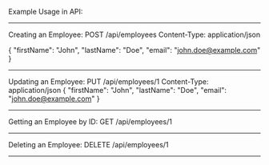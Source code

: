 Example Usage in API:
__________________________________
Creating an Employee:
POST /api/employees
Content-Type: application/json

{
    "firstName": "John",
    "lastName": "Doe",
    "email": "john.doe@example.com"
}
_________________________________
Updating an Employee:
PUT /api/employees/1
Content-Type: application/json
{
    "firstName": "John",
    "lastName": "Doe",
    "email": "john.doe@example.com"
}
__________________________________
Getting an Employee by ID:
GET /api/employees/1
__________________________________
Deleting an Employee:
DELETE /api/employees/1
__________________________________
